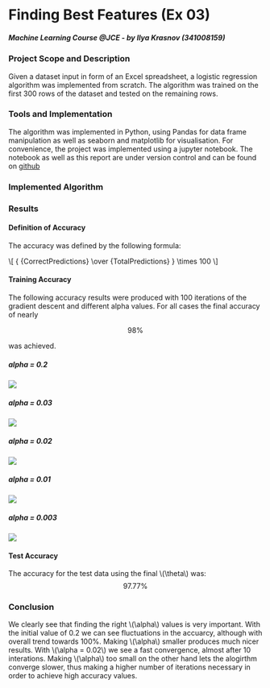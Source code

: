 <script type="text/javascript" src="http://cdn.mathjax.org/mathjax/latest/MathJax.js?config=TeX-AMS-MML_HTMLorMML"></script>

# Finding Best Features (Ex 03)
##### Machine Learning Course @JCE - by Ilya Krasnov (341008159)

### Project Scope and Description
Given a dataset input in form of an Excel spreadsheet, a logistic regression algorithm was implemented from scratch. The algorithm was trained on the first 300 rows of the dataset and tested on the remaining rows.

### Tools and Implementation
The algorithm was implemented in Python, using Pandas for data frame manipulation as well as seaborn and matplotlib for visualisation.
For convenience, the project was implemented using a jupyter notebook. The notebook as well as this report are under version control and can be found on [github][1]

### Implemented Algorithm

### Results

#### Definition of Accuracy

The accuracy was defined by the following formula:

\\[ { {CorrectPredictions} \over {TotalPredictions} } \times 100 \\]

#### Training Accuracy
The following accuracy results were produced with 100 iterations of the gradient descent and different alpha values. For all cases the final accuracy of nearly

$$  98\% $$

was achieved.


##### alpha = 0.2
![](training_quality_0.png )

##### alpha = 0.03
![](training_quality_1.png )

##### alpha = 0.02
![](training_quality_1_1.png )

##### alpha =  0.01
![](training_quality_2.png )

##### alpha =  0.003
![](training_quality_3.png )

#### Test Accuracy
The accuracy for the test data using the final \\(\theta\\) was: $$ 97.77\% $$

### Conclusion

We clearly see that finding the right \\(\alpha\\) values is very important. With the initial value of 0.2 we can see fluctuations in the accuarcy, although with overall trend towards 100%. Making \\(\alpha\\) smaller produces much nicer results. With \\(\alpha = 0.02\\) we see a fast convergence, almost after 10 interations. Making \\(\alpha\\) too small on the other hand lets the alogirthm converge slower, thus making a higher number of iterations necessary in order to achieve high accuracy values.


[1]:	https://github.com/ilyakrasnov/ml-course
